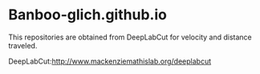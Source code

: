 # Banboo-glich.github.io
This repositories are obtained from DeepLabCut for velocity and distance traveled.

DeepLabCut:http://www.mackenziemathislab.org/deeplabcut
